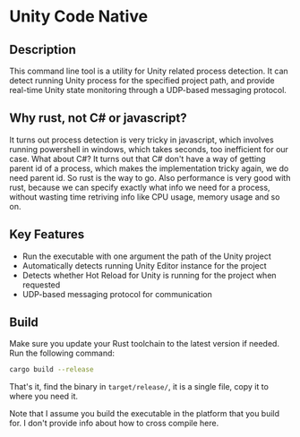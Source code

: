 # Unity Code Native
## Description

This command line tool is a utility for Unity related process detection. It can detect running Unity process for the specified project path, and provide real-time Unity state monitoring through a UDP-based messaging protocol.

## Why rust, not C# or javascript?

It turns out process detection is very tricky in javascript, which involves running powershell in windows, which takes seconds, too inefficient for our case. What about C#? It turns out that C# don't have a way of getting parent id of a process, which makes the implementation tricky again, we do need parent id. So rust is the way to go. Also performance is very good with rust, because we can specify exactly what info we need for a process, without wasting time retriving info like CPU usage, memory usage and so on.

## Key Features
- Run the executable with one argument the path of the Unity project
- Automatically detects running Unity Editor instance for the project
- Detects whether Hot Reload for Unity is running for the project when requested
- UDP-based messaging protocol for communication

## Build
Make sure you update your Rust toolchain to the latest version if needed. Run the following command:

```bash
cargo build --release 
```

That's it, find the binary in `target/release/`, it is a single file, copy it to where you need it.

Note that I assume you build the executable in the platform that you build for. I don't provide info about how to cross compile here. 